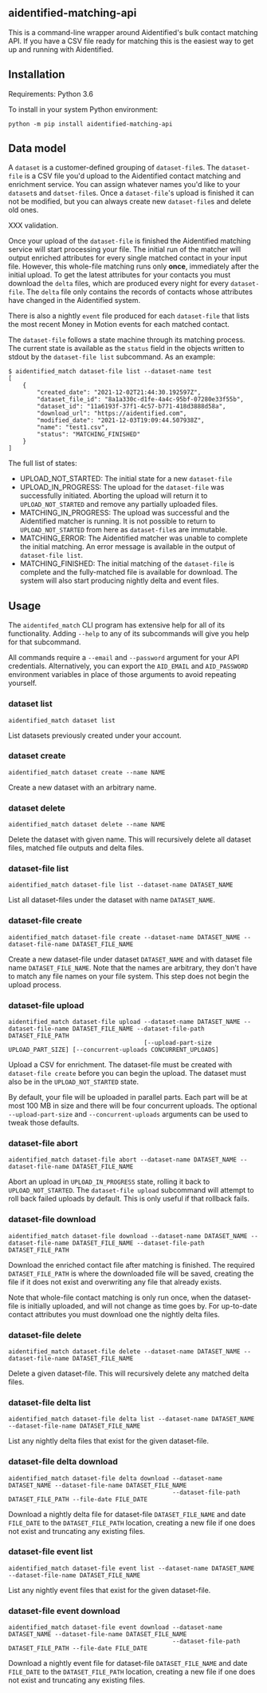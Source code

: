 ## aidentified-matching-api
This is a command-line wrapper around Aidentified's bulk contact matching API. If you have a CSV file ready for
matching this is the easiest way to get up and running with Aidentified.

## Installation
Requirements: Python 3.6

To install in your system Python environment:

```shell
python -m pip install aidentified-matching-api
```

## Data model
A `dataset` is a customer-defined grouping of `dataset-file`s. The `dataset-file` is a CSV file you'd upload to
the Aidentified contact matching and enrichment service. You can assign whatever names you'd like to your
`dataset`s and `datset-file`s. Once a `dataset-file`'s upload is finished it can not be modified, but you can
always create new `dataset-file`s and delete old ones.

XXX validation.

Once your upload of the `dataset-file` is finished the Aidentified matching service will start processing your file.
The initial run of the matcher will output enriched attributes for every single matched contact in your input file.
However, this whole-file matching runs only **once**, immediately after the initial upload. To get the latest
attributes for your contacts you  must download the `delta` files, which are produced every night for every
`dataset-file`.  The `delta` file only contains the records of contacts whose attributes have changed in the
Aidentified system.

There is also a nightly `event` file produced for each `dataset-file` that lists the most recent Money in Motion events
for each matched contact.

The `dataset-file` follows a state machine through its matching process. The current state is available as the `status`
field in the objects written to stdout by the `dataset-file list` subcommand. As an example:

```shell
$ aidentified_match dataset-file list --dataset-name test
[
    {
        "created_date": "2021-12-02T21:44:30.192597Z",
        "dataset_file_id": "8a1a330c-d1fe-4a4c-95bf-07280e33f55b",
        "dataset_id": "11a6193f-37f1-4c57-b771-418d3888d58a",
        "download_url": "https://aidentified.com",
        "modified_date": "2021-12-03T19:09:44.507938Z",
        "name": "test1.csv",
        "status": "MATCHING_FINISHED"
    }
]
```

The full list of states:
* UPLOAD_NOT_STARTED: The initial state for a new `dataset-file`
* UPLOAD_IN_PROGRESS: The upload for the `dataset-file` was successfully initiated. Aborting the upload will return it
to `UPLOAD_NOT_STARTED` and remove any partially uploaded files.
* MATCHING_IN_PROGRESS: The upload was successful and the Aidentified matcher is running. It is not possible to
return to `UPLOAD_NOT_STARTED` from here as `dataset-file`s are immutable.
* MATCHING_ERROR: The Aidentified matcher was unable to complete the initial matching. An error message is available
in the output of `dataset-file list`.
* MATCHING_FINISHED: The initial matching of the `dataset-file` is complete and the fully-matched file is available
for download. The system will also start producing nightly delta and event files.

## Usage
The `aidentifed_match` CLI program has extensive help for all of its functionality. Adding `--help` to any of its
subcommands will give you help for that subcommand.

All commands require a `--email` and `--password` argument for your API credentials. Alternatively, you can export the
`AID_EMAIL` and `AID_PASSWORD` environment variables in place of those arguments to avoid repeating yourself.

### dataset list
```shell
aidentified_match dataset list
```
List datasets previously created under your account.

### dataset create
```shell
aidentified_match dataset create --name NAME
```
Create a new dataset with an arbitrary name.

### dataset delete
```shell
aidentified_match dataset delete --name NAME
```
Delete the dataset with given name. This will recursively delete all dataset files, matched file outputs and delta files.

### dataset-file list
```shell
aidentified_match dataset-file list --dataset-name DATASET_NAME
```
List all dataset-files under the dataset with name `DATASET_NAME`.

### dataset-file create
```shell
aidentified_match dataset-file create --dataset-name DATASET_NAME --dataset-file-name DATASET_FILE_NAME
```
Create a new dataset-file under dataset `DATASET_NAME` and with dataset file name `DATASET_FILE_NAME`. Note that the names
are arbitrary, they don't have to match any file names on your file system. This step does not begin the upload process.

### dataset-file upload
```shell
aidentified_match dataset-file upload --dataset-name DATASET_NAME --dataset-file-name DATASET_FILE_NAME --dataset-file-path DATASET_FILE_PATH
                                      [--upload-part-size UPLOAD_PART_SIZE] [--concurrent-uploads CONCURRENT_UPLOADS]
```
Upload a CSV for enrichment. The dataset-file must be created with `dataset-file create` before you can begin the upload.
The dataset must also be in the `UPLOAD_NOT_STARTED` state.

By default, your file will be uploaded in parallel parts. Each part will be at most 100 MB in size and there will be
four concurrent uploads. The optional `--upload-part-size` and `--concurrent-uploads` arguments can be used to tweak
those defaults.

### dataset-file abort
```shell
aidentified_match dataset-file abort --dataset-name DATASET_NAME --dataset-file-name DATASET_FILE_NAME
```
Abort an upload in `UPLOAD_IN_PROGRESS` state, rolling it back to `UPLOAD_NOT_STARTED`. The `dataset-file upload`
subcommand will attempt to roll back failed uploads by default. This is only useful if that rollback fails.

### dataset-file download
```shell
aidentified_match dataset-file download --dataset-name DATASET_NAME --dataset-file-name DATASET_FILE_NAME --dataset-file-path DATASET_FILE_PATH
```
Download the enriched contact file after matching is finished. The required `DATASET_FILE_PATH` is where the downloaded
file will be saved, creating the file if it does not exist and overwriting any file that already exists.

Note that whole-file contact matching is only run once, when the dataset-file is initially uploaded, and will not change
as time goes by. For up-to-date contact attributes you must download one the nightly delta files.

### dataset-file delete
```shell
aidentified_match dataset-file delete --dataset-name DATASET_NAME --dataset-file-name DATASET_FILE_NAME
```
Delete a given dataset-file. This will recursively delete any matched delta files.

### dataset-file delta list
```shell
aidentified_match dataset-file delta list --dataset-name DATASET_NAME --dataset-file-name DATASET_FILE_NAME
```
List any nightly delta files that exist for the given dataset-file.

### dataset-file delta download
```shell
aidentified_match dataset-file delta download --dataset-name DATASET_NAME --dataset-file-name DATASET_FILE_NAME
                                              --dataset-file-path DATASET_FILE_PATH --file-date FILE_DATE
```
Download a nightly delta file for dataset-file `DATASET_FILE_NAME` and date `FILE_DATE` to the `DATASET_FILE_PATH` location,
creating a new file if one does not exist and truncating any existing files.

### dataset-file event list
```shell
aidentified_match dataset-file event list --dataset-name DATASET_NAME --dataset-file-name DATASET_FILE_NAME
```
List any nightly event files that exist for the given dataset-file.

### dataset-file event download
```shell
aidentified_match dataset-file event download --dataset-name DATASET_NAME --dataset-file-name DATASET_FILE_NAME
                                              --dataset-file-path DATASET_FILE_PATH --file-date FILE_DATE
```
Download a nightly event file for dataset-file `DATASET_FILE_NAME` and date `FILE_DATE` to the `DATASET_FILE_PATH` location,
creating a new file if one does not exist and truncating any existing files.
